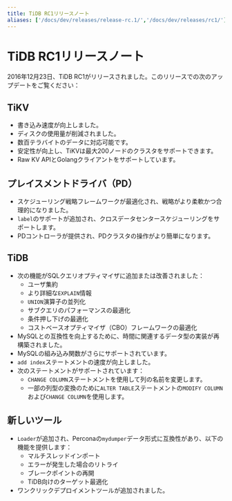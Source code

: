 ```yaml
---
title: TiDB RC1リリースノート
aliases: ['/docs/dev/releases/release-rc.1/','/docs/dev/releases/rc1/']
---
```


# TiDB RC1リリースノート

2016年12月23日、TiDB RC1がリリースされました。このリリースでの次のアップデートをご覧ください：

## TiKV

+ 書き込み速度が向上しました。
+ ディスクの使用量が削減されました。
+ 数百テラバイトのデータに対応可能です。
+ 安定性が向上し、TiKVは最大200ノードのクラスタをサポートできます。
+ Raw KV APIとGolangクライアントをサポートしています。

## プレイスメントドライバ（PD）

+ スケジューリング戦略フレームワークが最適化され、戦略がより柔軟かつ合理的になりました。
+ `label`のサポートが追加され、クロスデータセンタースケジューリングをサポートします。
+ PDコントローラが提供され、PDクラスタの操作がより簡単になります。

## TiDB

+ 次の機能がSQLクエリオプティマイザに追加または改善されました：
    - ユーザ集約
    - より詳細な`EXPLAIN`情報
    - `UNION`演算子の並列化
    - サブクエリのパフォーマンスの最適化
    - 条件押し下げの最適化
    - コストベースオプティマイザ（CBO）フレームワークの最適化
+ MySQLとの互換性を向上するために、時間に関連するデータ型の実装が再構築されました。
+ MySQLの組み込み関数がさらにサポートされています。
+ `add index`ステートメントの速度が向上しました。
+ 次のステートメントがサポートされています：
    - `CHANGE COLUMN`ステートメントを使用して列の名前を変更します。
    - 一部の列型の変換のために`ALTER TABLE`ステートメントの`MODIFY COLUMN`および`CHANGE COLUMN`を使用します。

## 新しいツール

+ `Loader`が追加され、Perconaの`mydumper`データ形式に互換性があり、以下の機能を提供します：
    - マルチスレッドインポート
    - エラーが発生した場合のリトライ
    - ブレークポイントの再開
    - TiDB向けのターゲット最適化
+ ワンクリックデプロイメントツールが追加されました。